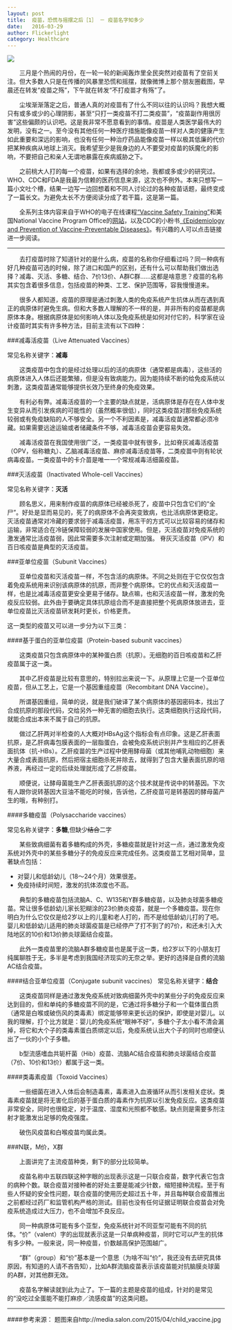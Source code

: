 ```yaml
---
layout: post
title:  疫苗，恐慌与摇摆之后［1］ － 疫苗名字知多少
date:   2016-03-29
author: Flickerlight
category: Healthcare
---
```


<img src="http://media.salon.com/2015/04/child_vaccine.jpg">

&emsp;&emsp;三月是个热闹的月份，在一轮一轮的新闻轰炸里全民突然对疫苗有了空前关注。但大多数人只是在传播的风暴里恐慌和摇摆，就像微博上那个朋友圈截图，早晨还在转发“疫苗之殇”，下午就在转发“不打疫苗才有殇”了。

&emsp;&emsp;尘埃渐渐落定之后，普通人真的对疫苗有了什么不同以往的认识吗？我想大概只有或多或少的心理阴影，甚至“只打一类疫苗不打二类疫苗”，“疫苗副作用很厉害”这些偏颇的认识吧。这是我非常不愿意看到的事情。疫苗是人类医学最伟大的发明，没有之一。至今没有其他任何一种医疗措施能像疫苗一样对人类的健康产生如此重要和深远的影响，也没有任何一种治疗药品能像疫苗一样以极其低廉的代价把某种疾病从地球上消灭。我希望至少是我身边的人不要受对疫苗的妖魔化的影响，不要把自己和亲人无谓地暴露在疾病威胁之下。
        
&emsp;&emsp;之前桃大人打的每一个疫苗，如果有选择的余地，我都或多或少的研究过。WHO、CDC和FDA是我最为信赖的医药信息来源，这次也不例外。本来只想写一篇小文吐个槽，结果一边写一边回想着和不同人讨论过的各种疫苗话题，最终变成了一篇长文。为避免太长不方便阅读分成了若干篇，这是第一篇。

&emsp;&emsp;全系列主体内容来自于WHO的电子在线课程[“Vaccine Safety Training”](http://vaccine-safety-training.org/home.html)和美国National Vaccine Program Office的[网站](http://www.vaccines.gov/)，以及CDC的小粉书[《Epidemiology and Prevention of Vaccine-Preventable Diseases》](http://www.cdc.gov/vaccines/pubs/pinkbook/index.html )。有兴趣的人可以点击链接进一步阅读。


--------

&emsp;&emsp;去打疫苗时除了知道针对的是什么病，疫苗的名称你仔细看过吗？同一种病有好几种疫苗可选的时候，除了进口和国产的区别，还有什么可以帮助我们做出选择？减毒、灭活、多糖、结合、7价13价、A群C群……这都是啥意思？疫苗的名称其实包含着很多信息，包括疫苗的种类、工艺、保护范围等，容我慢慢道来。

&emsp;&emsp;很多人都知道，疫苗的原理是通过刺激人类的免疫系统产生抗体从而在遇到真正的病原体时避免生病。但和大多数人理解的不一样的是，并非所有的疫苗都是病原体本身。根据病原体是如何影响人体以及免疫系统是如何对付它的，科学家在设计疫苗时其实有许多种方法，目前主流有以下四种：

###减毒活疫苗（Live Attenuated Vaccines）

常见名称关键字：**减毒**

&emsp;&emsp;这类疫苗中包含的是经过处理以后的活的病原体（通常都是病毒），这些活的病原体进入人体后还能繁殖，但是没有致病能力。因为能持续不断的给免疫系统以刺激，这类疫苗通常能够提供长效乃至终身的免疫效果。

&emsp;&emsp;有利必有弊。减毒活疫苗的一个主要的缺点就是，活病原体是存在在人体中发生变异从而引发疾病的可能性的（虽然概率很低），同时这类疫苗对那些免疫系统较弱或有免疫缺陷的人不够安全。另一个不利因素是，减毒活疫苗通常都必须冷藏。如果需要远途运输或者储藏条件不够，减毒活疫苗会更容易失效。

&emsp;&emsp;减毒活疫苗在我国使用很广泛，一类疫苗中就有很多，比如脊灰减毒活疫苗（OPV，俗称糖丸）、乙脑减毒活疫苗、麻疹减毒活疫苗等，二类疫苗中则有轮状病毒疫苗。一类疫苗中的卡介苗是唯一一个常规减毒活细菌疫苗。

###灭活疫苗（Inactivated Whole-cell Vaccines）

常见名称关键字：**灭活**

&emsp;&emsp;顾名思义，用来制作疫苗的病原体已经被杀死了，疫苗中只包含它们的“全尸”。好处是显而易见的，死了的病原体不会再突变致病，也比活病原体更稳定。灭活疫苗通常对冷藏的要求弱于减毒活疫苗，用冻干的方式可以比较容易的储存和运输，非常适合在冷链保障较弱的发展中国家使用。但是，灭活疫苗对免疫系统的激发通常比活疫苗弱，因此常需要多次注射或定期加强。
脊灰灭活疫苗（IPV）和百日咳疫苗是典型的灭活疫苗。

###亚单位疫苗（Subunit Vaccines）

&emsp;&emsp;亚单位疫苗和灭活疫苗一样，不包含活的病原体。不同之处则在于它仅仅包含着免疫系统用来识别该病原体的抗原，而非整个病原体。它的优点和灭活疫苗一样，也是比减毒活疫苗更安全更易于储存。缺点嘛，也和灭活疫苗一样，激发的免疫反应较弱。此外由于要确定具体抗原组合而不是直接把整个死病原体放进去，亚单位疫苗比灭活疫苗研发耗时更长，价格更贵。

这一类型的疫苗又可以进一步分为以下三类：

####基于蛋白的亚单位疫苗（Protein-based subunit vaccines）

&emsp;&emsp;这类疫苗只包含病原体中的某种蛋白质（抗原）。无细胞的百日咳疫苗和乙肝疫苗属于这一类。

&emsp;&emsp;其中乙肝疫苗是比较有意思的，特别拉出来说一下。从原理上它是一个亚单位疫苗，但从工艺上，它是一个基因重组疫苗（Recombitant DNA Vaccine）。

&emsp;&emsp;所谓基因重组，简单的说，就是我们破译了某个病原体的基因密码本，找出了合成抗原的那段代码，交给另外一种无害的细胞去执行。这类细胞执行这段代码，就能合成出本来不属于自己的抗原。

&emsp;&emsp;做过乙肝两对半检查的人大概对HBsAg这个指标会有点印象。这是乙肝表面抗原，是乙肝病毒包膜表面的一层脂蛋白，会被免疫系统识别并产生相应的乙肝表面抗体（抗-HBs）。乙肝疫苗的生产过程中使用酵母菌（或其他哺乳动物细胞）来大量合成表面抗原，然后把宿主细胞杀死并除去，就得到了包含大量表面抗原的培养液，再经过一定的后续处理就形成了乙肝疫苗。

&emsp;&emsp;顺便说，让酵母菌能生产乙肝表面抗原的这个技术就是传说中的转基因。下次有人跟你说转基因大豆油不能吃的时候，告诉他，乙肝疫苗可是转基因的酵母菌产生的哦，有种别打。

####多糖疫苗（Polysaccharide vaccines）

常见名称关键字：**多糖**,但缺少~~结合~~二字

&emsp;&emsp;某些致病细菌有着多糖构成的外壳，多糖疫苗就是针对这一点，通过激发免疫系统对外壳中的某些多糖分子的免疫反应来完成任务。这类疫苗工艺相对简单，显著缺点包括：

- 对婴儿和低龄幼儿（18～24个月）效果很差。
- 免疫持续时间短，激发的抗体浓度也不高。

&emsp;&emsp;典型的多糖疫苗包括流脑A、C、W135和Y群多糖疫苗，以及肺炎球菌多糖疫苗。常让很多低龄幼儿家长犯糊涂的23价肺炎疫苗，就是一个多糖疫苗。现在你明白为什么它仅仅是给2岁以上的儿童和老人打的，而不是给低龄幼儿打的了吧。婴儿和低龄幼儿适用的肺炎球菌疫苗是已经停产了打不到了的7价，和还未引入大陆地区的10价和13价肺炎球菌结合疫苗。

&emsp;&emsp;此外一类疫苗里的流脑A群多糖疫苗也是属于这一类，给2岁以下的小朋友打纯属聊胜于无，多半是考虑到我国经济现实的无奈之举。更好的选择是自费的流脑AC结合疫苗。

####结合亚单位疫苗（Conjugate subunit vaccines）
常见名称关键字：**结合**

&emsp;&emsp;这类疫苗同样是通过激发免疫系统对致病细菌外壳中的某些分子的免疫反应来达到目的，但和单纯的多糖疫苗不同的是，它通过将多糖分子和一个载体蛋白质（通常是白喉或破伤风的类毒素）绑定能够带来更长远的保护，即使是对婴儿。以我的理解，打个比方就是：婴儿的免疫系统“眼神不好”，多糖个子太小看不清会漏掉，将它和大个子的类毒素蛋白质绑定以后，免疫系统认出大个子的同时也顺便认出了一伙的小个子多糖。

&emsp;&emsp;b型流感嗜血共轭杆菌（Hib）疫苗、流脑AC结合疫苗和肺炎球菌结合疫苗（7价、10价和13价）都属于这一类。

####类毒素疫苗（Toxoid Vaccines）

&emsp;&emsp;一些细菌在进入人体后会制造毒素，毒素进入血液循环从而引发相关症状。类毒素疫苗就是将无害化后的基于蛋白质的毒素作为抗原以引发免疫反应。这类疫苗非常安全，同时也很稳定，对于温度、湿度和光照都不敏感。缺点则是需要多剂注射才能激发出足够的免疫强度。

&emsp;&emsp;破伤风疫苗和白喉疫苗均属此类。


###N联，M价，X群

&emsp;&emsp;上面讲完了主流疫苗种类，剩下的部分比较简单。

&emsp;&emsp;疫苗名称中五联四联这种字眼的出现表示这是一只联合疫苗，数字代表它包含的病种个数。联合疫苗对接种者的好处主要是能减少针数，缩短接种流程。至于有些人怀疑的安全性问题，联合疫苗的使用历史超过五十年，并且每种联合疫苗推出之前都经过药厂和监管机构严格的测试。目前也没有任何证据证明联合疫苗会对免疫系统造成过大压力，也不会增加不良反应。

&emsp;&emsp;同一种病原体可能有多个亚型，免疫系统针对不同亚型可能有不同的抗体。“价”（valent）字的出现就表示这是一只单病种疫苗，同时它可以产生的抗体有多少种。一般来说，同一种疫苗，价数越高保护范围越广。

&emsp;&emsp;“群”（group）和“价”基本是一个意思（为啥不叫“价”，我还没有去研究具体原因，有知道的人请不吝告知），比如A群流脑疫苗表示该疫苗能对抗脑膜炎球菌的A群，对其他群无效。

&emsp;&emsp;疫苗名字解读就到此为止了。下一篇的主题是疫苗的组成，针对的是常见的“没吃过全蛋能不能打麻疹／流感疫苗”的这类问题。

-----------

####参考来源：
题图来自http://media.salon.com/2015/04/child_vaccine.jpg

